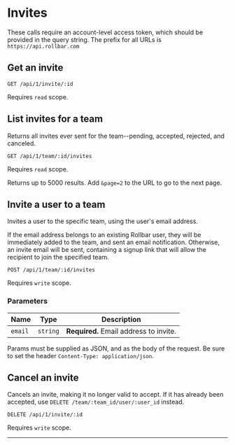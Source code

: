 # Invites

These calls require an account-level access token, which should be provided in the query string.
The prefix for all URLs is `https://api.rollbar.com`

## Get an invite

    GET /api/1/invite/:id

Requires `read` scope.

## List invites for a team

Returns all invites ever sent for the team--pending, accepted, rejected, and canceled.

    GET /api/1/team/:id/invites

Requires `read` scope.

Returns up to 5000 results. Add `&page=2` to the URL to go to the next page.


## Invite a user to a team

Invites a user to the specific team, using the user's email address.

If the email address belongs to an existing Rollbar user, they will be immediately added to the
team, and sent an email notification. Otherwise, an invite email will be sent, containing a signup
link that will allow the recipient to join the specified team.

    POST /api/1/team/:id/invites

Requires `write` scope.

### Parameters

Name | Type | Description
-----|------|-------------
`email`|`string`|**Required.** Email address to invite.

Params must be supplied as JSON, and as the body of the request. Be sure to set the
header `Content-Type: application/json`.


## Cancel an invite

Cancels an invite, making it no longer valid to accept. If it has already been accepted,
use `DELETE /team/:team_id/user/:user_id` instead.

    DELETE /api/1/invite/:id

Requires `write` scope.


-----
